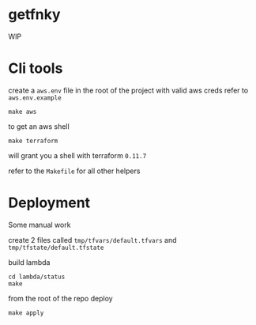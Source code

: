 # getfnky
WIP

# Cli tools
create a `aws.env` file in the root of the project with valid aws creds
refer to `aws.env.example`
```
make aws
```
to get an aws shell

```
make terraform
```

will grant you a shell with terraform `0.11.7`

refer to the `Makefile` for all other helpers


# Deployment

Some manual work

create 2 files called `tmp/tfvars/default.tfvars` and `tmp/tfstate/default.tfstate`

build lambda
```
cd lambda/status
make
```

from the root of the repo deploy
```
make apply
```
